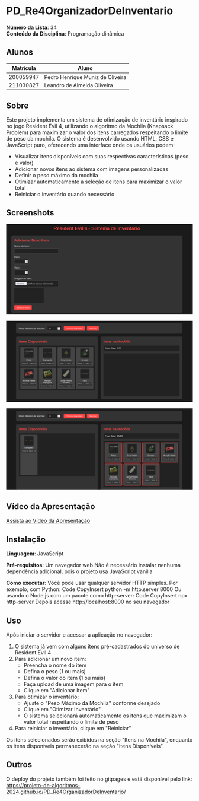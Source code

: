 

# PD_Re4OrganizadorDeInventario 

**Número da Lista**: 34<br>
**Conteúdo da Disciplina**: Programação dinâmica<br>

## Alunos
|Matrícula | Aluno |
| -- | -- |
| 200059947  | Pedro Henrique Muniz de Oliveira |
| 211030827  |  Leandro de Almeida Oliveira|

## Sobre
Este projeto implementa um sistema de otimização de inventário inspirado no jogo Resident Evil 4, utilizando o algoritmo da Mochila (Knapsack Problem) para maximizar o valor dos itens carregados respeitando o limite de peso da mochila. O sistema é desenvolvido usando HTML, CSS e JavaScript puro, oferecendo uma interface onde os usuários podem:

- Visualizar itens disponíveis com suas respectivas características (peso e valor)
- Adicionar novos itens ao sistema com imagens personalizadas
- Definir o peso máximo da mochila
- Otimizar automaticamente a seleção de itens para maximizar o valor total
- Reiniciar o inventário quando necessário

## Screenshots
![print1](/assets/images/RE4_1.jpeg)

![print2](/assets/images/RE4_2.jpeg)

![print3](/assets/images/RE4_3.jpeg)


## Vídeo da Apresentação

<a href="https://youtu.be/1nNxQzrrbno" target="_blank" rel="noopener noreferrer">Assista ao Vídeo da Apresentação</a>


## Instalação 
**Linguagem**: JavaScript<br>

**Pré-requisitos**:
Um navegador web 
Não é necessário instalar nenhuma dependência adicional, pois o projeto usa JavaScript vanilla

**Como executar**:
Você pode usar qualquer servidor HTTP simples. Por exemplo, com Python:
Code
CopyInsert
python -m http.server 8000
Ou usando o Node.js com um pacote como http-server:
Code
CopyInsert
npx http-server
Depois acesse http://localhost:8000 no seu navegador


## Uso
Após iniciar o servidor e acessar a aplicação no navegador:

1. O sistema já vem com alguns itens pré-cadastrados do universo de Resident Evil 4
2. Para adicionar um novo item:
   - Preencha o nome do item
   - Defina o peso (1 ou mais)
   - Defina o valor do item (1 ou mais)
   - Faça upload de uma imagem para o item
   - Clique em "Adicionar Item"
3. Para otimizar o inventário:
   - Ajuste o "Peso Máximo da Mochila" conforme desejado
   - Clique em "Otimizar Inventário"
   - O sistema selecionará automaticamente os itens que maximizam o valor total respeitando o limite de peso
4. Para reiniciar o inventário, clique em "Reiniciar"

Os itens selecionados serão exibidos na seção "Itens na Mochila", enquanto os itens disponíveis permanecerão na seção "Itens Disponíveis".

## Outros 
O deploy do projeto também foi feito no gitpages e está disponível pelo link: https://projeto-de-algoritmos-2024.github.io/PD_Re4OrganizadorDeInventario/



